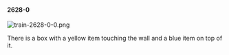 #### 2628-0
![train-2628-0-0.png](https://github.com/lil-lab/nlvr/raw/master/nlvr/train/images/54/train-2628-0-0.png "train-2628-0-0.png")

There is a box with a yellow item touching the wall and a blue item on top of it.